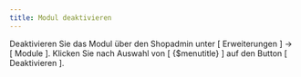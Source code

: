 ```yaml
---
title: Modul deaktivieren
---
```


Deaktivieren Sie das Modul über den Shopadmin unter [ Erweiterungen ] -> [ Module ]. Klicken Sie nach Auswahl von [ {$menutitle} ] auf den Button [ Deaktivieren ].